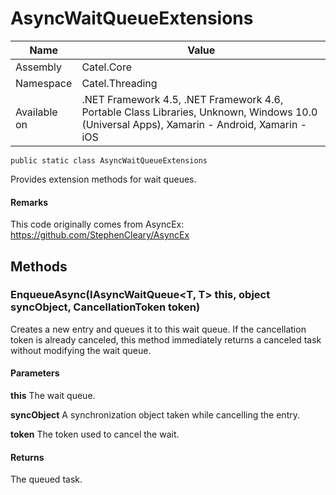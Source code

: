 

# AsyncWaitQueueExtensions

Name|Value
---|---
Assembly|Catel.Core
Namespace|Catel.Threading
Available on|.NET Framework 4.5, .NET Framework 4.6, Portable Class Libraries, Unknown, Windows 10.0 (Universal Apps), Xamarin - Android, Xamarin - iOS

```
public static class AsyncWaitQueueExtensions
```

Provides extension methods for wait queues.

#### Remarks

This code originally comes from AsyncEx: https://github.com/StephenCleary/AsyncEx



## Methods

### EnqueueAsync<T>(IAsyncWaitQueue<T, T> this, object syncObject, CancellationToken token)

Creates a new entry and queues it to this wait queue. If the cancellation token is already canceled, this method immediately returns a canceled task without modifying the wait queue.

#### Parameters

**this**
The wait queue.

**syncObject**
A synchronization object taken while cancelling the entry.

**token**
The token used to cancel the wait.

#### Returns

The queued task.



